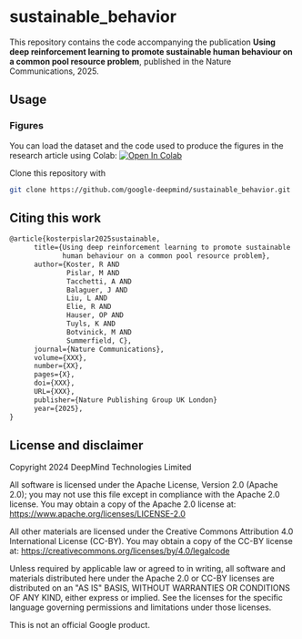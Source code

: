 # sustainable_behavior

This repository contains the code accompanying the publication
**Using deep reinforcement learning to promote sustainable
human behaviour on a common pool resource problem**,
published in the Nature Communications, 2025.

## Usage

### Figures

You can load the dataset and the code used to produce the figures in the
research article using Colab:
[![Open In Colab](https://colab.research.google.com/assets/colab-badge.svg)](https://colab.research.google.com/github/google-deepmind/sustainable_behavior/blob/main/notebooks/sustainable_behavior.ipynb)


Clone this repository with

```sh
git clone https://github.com/google-deepmind/sustainable_behavior.git
```

## Citing this work

```latex
@article{kosterpislar2025sustainable,
      title={Using deep reinforcement learning to promote sustainable
             human behaviour on a common pool resource problem},
      author={Koster, R AND
              Pislar, M AND
              Tacchetti, A AND
              Balaguer, J AND
              Liu, L AND
              Elie, R AND
              Hauser, OP AND
              Tuyls, K AND
              Botvinick, M AND
              Summerfield, C},
      journal={Nature Communications},
      volume={XXX},
      number={XX},
      pages={X},
      doi={XXX},
      URL={XXX},
      publisher={Nature Publishing Group UK London}
      year={2025},
}
```

## License and disclaimer

Copyright 2024 DeepMind Technologies Limited

All software is licensed under the Apache License, Version 2.0 (Apache 2.0);
you may not use this file except in compliance with the Apache 2.0 license.
You may obtain a copy of the Apache 2.0 license at:
https://www.apache.org/licenses/LICENSE-2.0

All other materials are licensed under the Creative Commons Attribution 4.0
International License (CC-BY). You may obtain a copy of the CC-BY license at:
https://creativecommons.org/licenses/by/4.0/legalcode

Unless required by applicable law or agreed to in writing, all software and
materials distributed here under the Apache 2.0 or CC-BY licenses are
distributed on an "AS IS" BASIS, WITHOUT WARRANTIES OR CONDITIONS OF ANY KIND,
either express or implied. See the licenses for the specific language governing
permissions and limitations under those licenses.

This is not an official Google product.
